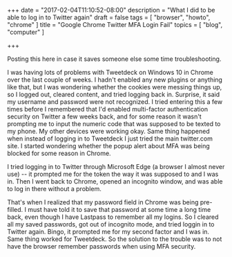 +++
date = "2017-02-04T11:10:52-08:00"
description = "What I did to be able to log in to Twitter again"
draft = false
tags = [
  "browser",
  "howto",
  "chrome"
]
title = "Google Chrome Twitter MFA Login Fail"
topics = [
  "blog",
  "computer"
]

+++

Posting this here in case it saves someone else some time troubleshooting.

I was having lots of problems with Tweetdeck on Windows 10 in Chrome over the
last couple of weeks. I hadn't enabled any new plugins or anything like that,
but I was wondering whether the cookies were messing things up, so I logged
out, cleared content, and tried logging back in. Surprise, it said my username
and password were not recognized. I tried entering this a few times before I
remembered that I'd enabled multi-factor authentication security on Twitter
a few weeks back, and for some reason it wasn't prompting me to input the
numeric code that was supposed to be texted to my phone. My other devices were
working okay. Same thing happened when instead of logging in to Tweetdeck I just
tried the main twitter.com site. I started wondering whether the popup alert
about MFA was being blocked for some reason in Chrome.

I tried logging in to Twitter through Microsoft Edge (a browser I almost never
use) -- it prompted me for the token the way it was supposed to and I was in.
Then I went back to Chrome, opened an incognito window, and was able to log in
there without a problem.

That's when I realized that my password field in Chrome was being pre-filled. I
must have told it to save that password at some time a long time back, even
though I have Lastpass to remember all my logins. So I cleared all my saved
passwords, got out of incognito mode, and tried loggin in to Twitter again.
Bingo, it prompted me for my second factor and I was in. Same thing worked for
Tweetdeck. So the solution to the trouble was to not have the browser remember
passwords when using MFA security.
